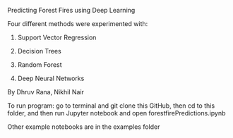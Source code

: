 Predicting Forest Fires using Deep Learning

Four different methods were experimented with:

1. Support Vector Regression

2. Decision Trees

3. Random Forest

4. Deep Neural Networks

By Dhruv Rana, Nikhil Nair

To run program: go to terminal and git clone this GitHub, then cd to this folder, and then run Jupyter notebook and open forestfirePredictions.ipynb

Other example notebooks are in the examples folder
